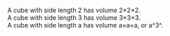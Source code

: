 A cube with side length 2 has volume 2×2×2.\
 A cube with side length 3 has volume 3×3×3.\
 A cube with side length a has volume a×a×a, or a^3^.
